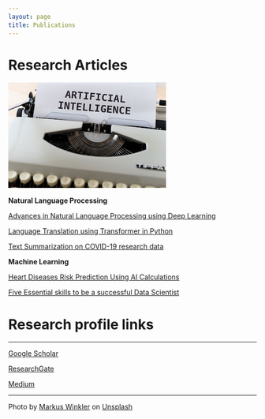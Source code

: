 ```yaml
---
layout: page
title: Publications
---
```


# Research Articles

![Publications](/images/ai.jpg)

**Natural Language Processing**

[Advances in Natural Language Processing using Deep Learning](https://www.researchgate.net/publication/343041019_The_Survey_-_Advances_in_Natural_Language_Processing_using_Deep_Learning)

[Language Translation using Transformer in Python](https://vedantamvamsi.medium.com/language-translation-using-transformer-in-python-3aad56968cc3)

[Text Summarization on COVID-19 research data](https://medium.com/analytics-vidhya/text-summarization-on-covid-19-research-data-a5ab28695e11)


**Machine Learning**

[Heart Diseases Risk Prediction Using AI Calculations](https://www.researchgate.net/publication/349350640_Heart_Diseases_Risk_Prediction_Using_AI_Calculations)

[Five Essential skills to be a successful Data Scientist](https://medium.com/analytics-vidhya/five-essential-skills-to-be-a-successful-data-scientist-1f68c0e55909)


# Research profile links
---
[Google Scholar](https://scholar.google.com/citations?user=Cxw2ZMoAAAAJ&hl=en)

[ResearchGate](https://www.researchgate.net/profile/Vamsi-Vedantam)

[Medium](https://vedantamvamsi.medium.com/)

---
Photo by <a href="https://unsplash.com/@markuswinkler?utm_source=unsplash&utm_medium=referral&utm_content=creditCopyText">Markus Winkler</a> on <a href="https://unsplash.com/s/photos/artificial-intelligence?utm_source=unsplash&utm_medium=referral&utm_content=creditCopyText">Unsplash</a>
